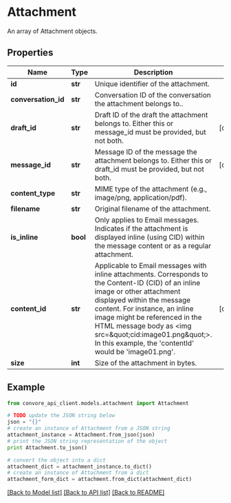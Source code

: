 # Attachment

An array of Attachment objects.

## Properties

Name | Type | Description | Notes
------------ | ------------- | ------------- | -------------
**id** | **str** | Unique identifier of the attachment. | 
**conversation_id** | **str** | Conversation ID of the conversation the attachment belongs to.. | 
**draft_id** | **str** | Draft ID of the draft the attachment belongs to. Either this or message_id must be provided, but not both. | [optional] 
**message_id** | **str** | Message ID of the message the attachment belongs to. Either this or draft_id must be provided, but not both. | [optional] 
**content_type** | **str** | MIME type of the attachment (e.g., image/png, application/pdf). | 
**filename** | **str** | Original filename of the attachment. | 
**is_inline** | **bool** | Only applies to Email messages. Indicates if the attachment is displayed inline (using CID) within the message content or as a regular attachment. | 
**content_id** | **str** | Applicable to Email messages with inline attachments. Corresponds to the Content-ID (CID) of an inline image or other attachment displayed within the message content. For instance, an inline image might be referenced in the HTML message body as &lt;img src&#x3D;\&quot;cid:image01.png\&quot;&gt;. In this example, the &#39;contentId&#39; would be &#39;image01.png&#39;. | [optional] 
**size** | **int** | Size of the attachment in bytes. | 

## Example

```python
from convore_api_client.models.attachment import Attachment

# TODO update the JSON string below
json = "{}"
# create an instance of Attachment from a JSON string
attachment_instance = Attachment.from_json(json)
# print the JSON string representation of the object
print Attachment.to_json()

# convert the object into a dict
attachment_dict = attachment_instance.to_dict()
# create an instance of Attachment from a dict
attachment_form_dict = attachment.from_dict(attachment_dict)
```
[[Back to Model list]](../README.md#documentation-for-models) [[Back to API list]](../README.md#documentation-for-api-endpoints) [[Back to README]](../README.md)


